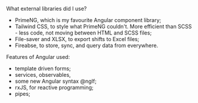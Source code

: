 What external libraries did I use?

- PrimeNG, which is my favourite Angular component library;
- Tailwind CSS, to style what PrimeNG couldn't. More efficient than SCSS - less code, not moving between HTML and SCSS files;
- File-saver and XLSX, to export shifts to Excel files;
- Fireabse, to store, sync, and query data from everywhere.

Features of Angular used:

- template driven forms;
- services, observables,
- some new Angular syntax @ngIf;
- rxJS, for reactive programming;
- pipes;
